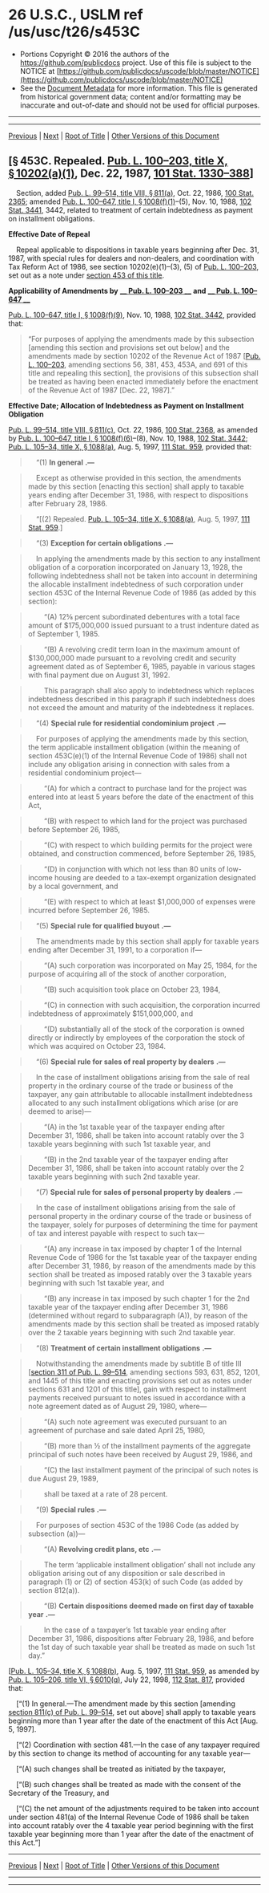 ---
---

# 26 U.S.C., USLM ref /us/usc/t26/s453C

* Portions Copyright © 2016 the authors of the https://github.com/publicdocs project.
  Use of this file is subject to the NOTICE at [https://github.com/publicdocs/uscode/blob/master/NOTICE](https://github.com/publicdocs/uscode/blob/master/NOTICE)
* See the [Document Metadata](././../../../../../../../..//README.md) for more information.
  This file is generated from historical government data; content and/or formatting may be inaccurate and out-of-date and should not be used for official purposes.

----------
----------

[Previous](./../../../../../../../..//us/usc/t26/stA/ch1/schE/ptII/sptB/m__us_usc_t26_s453B.md) | [Next](./../../../../../../../..//us/usc/t26/stA/ch1/schE/ptII/sptB/m__us_usc_t26_s454.md) | [Root of Title](./../../../../../../../../) | [Other Versions of this Document](https://publicdocs.github.io/go/links?ns=uslm&ref=%2Fus%2Fusc%2Ft26%2Fs453C)

## \[§ 453C. Repealed. [Pub. L. 100–203, title X, § 10202(a)(1)][/us/pl/100/203/s10202/a/1], Dec. 22, 1987, [101 Stat. 1330–388][/us/stat/101/1330-388]\]

    Section, added [Pub. L. 99–514, title VIII, § 811(a)][/us/pl/99/514/s811/a], Oct. 22, 1986, [100 Stat. 2365][/us/stat/100/2365]; amended [Pub. L. 100–647, title I, § 1008(f)(1)][/us/pl/100/647/s1008/f/1]–(5), Nov. 10, 1988, [102 Stat. 3441][/us/stat/102/3441], 3442, related to treatment of certain indebtedness as payment on installment obligations.

 __Effective Date of Repeal__ 

    Repeal applicable to dispositions in taxable years beginning after Dec. 31, 1987, with special rules for dealers and non-dealers, and coordination with Tax Reform Act of 1986, see section 10202(e)(1)–(3), (5) of [Pub. L. 100–203][/us/pl/100/203], set out as a note under [section 453 of this title][/us/usc/t26/s453].

 __Applicability of Amendments by__  __[__  __Pub. L. 100–203__  __][/us/pl/100/203]__  __and__  __[__  __Pub. L. 100–647__  __][/us/pl/100/647]__ 

[Pub. L. 100–647, title I, § 1008(f)(9)][/us/pl/100/647/s1008/f/9], Nov. 10, 1988, [102 Stat. 3442][/us/stat/102/3442], provided that: 

> “For purposes of applying the amendments made by this subsection \[amending this section and provisions set out below\] and the amendments made by section 10202 of the Revenue Act of 1987 \[[Pub. L. 100–203][/us/pl/100/203], amending sections 56, 381, 453, 453A, and 691 of this title and repealing this section\], the provisions of this subsection shall be treated as having been enacted immediately before the enactment of the Revenue Act of 1987 \[Dec. 22, 1987\].”

 __Effective Date; Allocation of Indebtedness as Payment on Installment Obligation__ 

[Pub. L. 99–514, title VIII, § 811(c)][/us/pl/99/514/s811/c], Oct. 22, 1986, [100 Stat. 2368][/us/stat/100/2368], as amended by [Pub. L. 100–647, title I, § 1008(f)(6)][/us/pl/100/647/s1008/f/6]–(8), Nov. 10, 1988, [102 Stat. 3442][/us/stat/102/3442]; [Pub. L. 105–34, title X, § 1088(a)][/us/pl/105/34/s1088/a], Aug. 5, 1997, [111 Stat. 959][/us/stat/111/959], provided that:

>     “(1)  __In general__  __.—__ 

>     Except as otherwise provided in this section, the amendments made by this section \[enacting this section\] shall apply to taxable years ending after December 31, 1986, with respect to dispositions after February 28, 1986.

>     “\[(2) Repealed. [Pub. L. 105–34, title X, § 1088(a)][/us/pl/105/34/s1088/a], Aug. 5, 1997, [111 Stat. 959][/us/stat/111/959].\]

>     “(3)  __Exception for certain obligations__  __.—__ 

>     In applying the amendments made by this section to any installment obligation of a corporation incorporated on January 13, 1928, the following indebtedness shall not be taken into account in determining the allocable installment indebtedness of such corporation under section 453C of the Internal Revenue Code of 1986 (as added by this section):

>         “(A) 12⅝ percent subordinated debentures with a total face amount of $175,000,000 issued pursuant to a trust indenture dated as of September 1, 1985.

>         “(B) A revolving credit term loan in the maximum amount of $130,000,000 made pursuant to a revolving credit and security agreement dated as of September 6, 1985, payable in various stages with final payment due on August 31, 1992.

>         This paragraph shall also apply to indebtedness which replaces indebtedness described in this paragraph if such indebtedness does not exceed the amount and maturity of the indebtedness it replaces.

>     “(4)  __Special rule for residential condominium project__  __.—__ 

>     For purposes of applying the amendments made by this section, the term applicable installment obligation (within the meaning of section 453C(e)(1) of the Internal Revenue Code of 1986) shall not include any obligation arising in connection with sales from a residential condominium project—

>         “(A) for which a contract to purchase land for the project was entered into at least 5 years before the date of the enactment of this Act,

>         “(B) with respect to which land for the project was purchased before September 26, 1985,

>         “(C) with respect to which building permits for the project were obtained, and construction commenced, before September 26, 1985,

>         “(D) in conjunction with which not less than 80 units of low-income housing are deeded to a tax-exempt organization designated by a local government, and

>         “(E) with respect to which at least $1,000,000 of expenses were incurred before September 26, 1985.

>     “(5)  __Special rule for qualified buyout__  __.—__ 

>     The amendments made by this section shall apply for taxable years ending after December 31, 1991, to a corporation if—

>         “(A) such corporation was incorporated on May 25, 1984, for the purpose of acquiring all of the stock of another corporation,

>         “(B) such acquisition took place on October 23, 1984,

>         “(C) in connection with such acquisition, the corporation incurred indebtedness of approximately $151,000,000, and

>         “(D) substantially all of the stock of the corporation is owned directly or indirectly by employees of the corporation the stock of which was acquired on October 23, 1984.

>     “(6)  __Special rule for sales of real property by dealers__  __.—__ 

>     In the case of installment obligations arising from the sale of real property in the ordinary course of the trade or business of the taxpayer, any gain attributable to allocable installment indebtedness allocated to any such installment obligations which arise (or are deemed to arise)—

>         “(A) in the 1st taxable year of the taxpayer ending after December 31, 1986, shall be taken into account ratably over the 3 taxable years beginning with such 1st taxable year, and

>         “(B) in the 2nd taxable year of the taxpayer ending after December 31, 1986, shall be taken into account ratably over the 2 taxable years beginning with such 2nd taxable year.

>     “(7)  __Special rule for sales of personal property by dealers__  __.—__ 

>     In the case of installment obligations arising from the sale of personal property in the ordinary course of the trade or business of the taxpayer, solely for purposes of determining the time for payment of tax and interest payable with respect to such tax—

>         “(A) any increase in tax imposed by chapter 1 of the Internal Revenue Code of 1986 for the 1st taxable year of the taxpayer ending after December 31, 1986, by reason of the amendments made by this section shall be treated as imposed ratably over the 3 taxable years beginning with such 1st taxable year, and

>         “(B) any increase in tax imposed by such chapter 1 for the 2nd taxable year of the taxpayer ending after December 31, 1986 (determined without regard to subparagraph (A)), by reason of the amendments made by this section shall be treated as imposed ratably over the 2 taxable years beginning with such 2nd taxable year.

>     “(8)  __Treatment of certain installment obligations__  __.—__ 

>     Notwithstanding the amendments made by subtitle B of title III \[[section 311 of Pub. L. 99–514][/us/pl/99/514/s311], amending sections 593, 631, 852, 1201, and 1445 of this title and enacting provisions set out as notes under sections 631 and 1201 of this title\], gain with respect to installment payments received pursuant to notes issued in accordance with a note agreement dated as of August 29, 1980, where—

>         “(A) such note agreement was executed pursuant to an agreement of purchase and sale dated April 25, 1980,

>         “(B) more than ½ of the installment payments of the aggregate principal of such notes have been received by August 29, 1986, and

>         “(C) the last installment payment of the principal of such notes is due August 29, 1989,

>         shall be taxed at a rate of 28 percent.

>     “(9)  __Special rules__  __.—__ 

>     For purposes of section 453C of the 1986 Code (as added by subsection (a))—

>         “(A)  __Revolving credit plans, etc__  __.—__ 

>         The term ‘applicable installment obligation’ shall not include any obligation arising out of any disposition or sale described in paragraph (1) or (2) of section 453(k) of such Code (as added by section 812(a)).

>         “(B)  __Certain dispositions deemed made on first day of taxable year__  __.—__ 

>         In the case of a taxpayer’s 1st taxable year ending after December 31, 1986, dispositions after February 28, 1986, and before the 1st day of such taxable year shall be treated as made on such 1st day.”

\[[Pub. L. 105–34, title X, § 1088(b)][/us/pl/105/34/s1088/b], Aug. 5, 1997, [111 Stat. 959][/us/stat/111/959], as amended by [Pub. L. 105–206, title VI, § 6010(q)][/us/pl/105/206/s6010/q], July 22, 1998, [112 Stat. 817][/us/stat/112/817], provided that:

    \[“(1) In general.—The amendment made by this section \[amending [section 811(c) of Pub. L. 99–514][/us/pl/99/514/s811/c], set out above\] shall apply to taxable years beginning more than 1 year after the date of the enactment of this Act \[Aug. 5, 1997\].

    \[“(2) Coordination with section 481.—In the case of any taxpayer required by this section to change its method of accounting for any taxable year—

    \[“(A) such changes shall be treated as initiated by the taxpayer,

    \[“(B) such changes shall be treated as made with the consent of the Secretary of the Treasury, and

    \[“(C) the net amount of the adjustments required to be taken into account under section 481(a) of the Internal Revenue Code of 1986 shall be taken into account ratably over the 4 taxable year period beginning with the first taxable year beginning more than 1 year after the date of the enactment of this Act.”\]

----------

[Previous](./../../../../../../../..//us/usc/t26/stA/ch1/schE/ptII/sptB/m__us_usc_t26_s453B.md) | [Next](./../../../../../../../..//us/usc/t26/stA/ch1/schE/ptII/sptB/m__us_usc_t26_s454.md) | [Root of Title](./../../../../../../../../) | [Other Versions of this Document](https://publicdocs.github.io/go/links?ns=uslm&ref=%2Fus%2Fusc%2Ft26%2Fs453C)

----------
----------

[/us/pl/100/203/s10202/a/1]: https://publicdocs.github.io/go/links?ns=uslm&ref=%2Fus%2Fpl%2F100%2F203%2Fs10202%2Fa%2F1
[/us/stat/101/1330-388]: https://publicdocs.github.io/go/links?ns=uslm&ref=%2Fus%2Fstat%2F101%2F1330-388
[/us/pl/99/514/s811/a]: https://publicdocs.github.io/go/links?ns=uslm&ref=%2Fus%2Fpl%2F99%2F514%2Fs811%2Fa
[/us/stat/100/2365]: https://publicdocs.github.io/go/links?ns=uslm&ref=%2Fus%2Fstat%2F100%2F2365
[/us/pl/100/647/s1008/f/1]: https://publicdocs.github.io/go/links?ns=uslm&ref=%2Fus%2Fpl%2F100%2F647%2Fs1008%2Ff%2F1
[/us/stat/102/3441]: https://publicdocs.github.io/go/links?ns=uslm&ref=%2Fus%2Fstat%2F102%2F3441
[/us/pl/100/203]: https://publicdocs.github.io/go/links?ns=uslm&ref=%2Fus%2Fpl%2F100%2F203
[/us/usc/t26/s453]: https://publicdocs.github.io/go/links?ns=uslm&ref=%2Fus%2Fusc%2Ft26%2Fs453
[/us/pl/100/203]: https://publicdocs.github.io/go/links?ns=uslm&ref=%2Fus%2Fpl%2F100%2F203
[/us/pl/100/647]: https://publicdocs.github.io/go/links?ns=uslm&ref=%2Fus%2Fpl%2F100%2F647
[/us/pl/100/647/s1008/f/9]: https://publicdocs.github.io/go/links?ns=uslm&ref=%2Fus%2Fpl%2F100%2F647%2Fs1008%2Ff%2F9
[/us/stat/102/3442]: https://publicdocs.github.io/go/links?ns=uslm&ref=%2Fus%2Fstat%2F102%2F3442
[/us/pl/100/203]: https://publicdocs.github.io/go/links?ns=uslm&ref=%2Fus%2Fpl%2F100%2F203
[/us/pl/99/514/s811/c]: https://publicdocs.github.io/go/links?ns=uslm&ref=%2Fus%2Fpl%2F99%2F514%2Fs811%2Fc
[/us/stat/100/2368]: https://publicdocs.github.io/go/links?ns=uslm&ref=%2Fus%2Fstat%2F100%2F2368
[/us/pl/100/647/s1008/f/6]: https://publicdocs.github.io/go/links?ns=uslm&ref=%2Fus%2Fpl%2F100%2F647%2Fs1008%2Ff%2F6
[/us/stat/102/3442]: https://publicdocs.github.io/go/links?ns=uslm&ref=%2Fus%2Fstat%2F102%2F3442
[/us/pl/105/34/s1088/a]: https://publicdocs.github.io/go/links?ns=uslm&ref=%2Fus%2Fpl%2F105%2F34%2Fs1088%2Fa
[/us/stat/111/959]: https://publicdocs.github.io/go/links?ns=uslm&ref=%2Fus%2Fstat%2F111%2F959
[/us/pl/105/34/s1088/a]: https://publicdocs.github.io/go/links?ns=uslm&ref=%2Fus%2Fpl%2F105%2F34%2Fs1088%2Fa
[/us/stat/111/959]: https://publicdocs.github.io/go/links?ns=uslm&ref=%2Fus%2Fstat%2F111%2F959
[/us/pl/99/514/s311]: https://publicdocs.github.io/go/links?ns=uslm&ref=%2Fus%2Fpl%2F99%2F514%2Fs311
[/us/pl/105/34/s1088/b]: https://publicdocs.github.io/go/links?ns=uslm&ref=%2Fus%2Fpl%2F105%2F34%2Fs1088%2Fb
[/us/stat/111/959]: https://publicdocs.github.io/go/links?ns=uslm&ref=%2Fus%2Fstat%2F111%2F959
[/us/pl/105/206/s6010/q]: https://publicdocs.github.io/go/links?ns=uslm&ref=%2Fus%2Fpl%2F105%2F206%2Fs6010%2Fq
[/us/stat/112/817]: https://publicdocs.github.io/go/links?ns=uslm&ref=%2Fus%2Fstat%2F112%2F817
[/us/pl/99/514/s811/c]: https://publicdocs.github.io/go/links?ns=uslm&ref=%2Fus%2Fpl%2F99%2F514%2Fs811%2Fc


